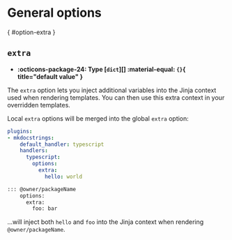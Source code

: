 # General options

[](){ #option-extra }
## `extra`

- **:octicons-package-24: Type [`dict`][] :material-equal: `{}`{ title="default value" }**

The `extra` option lets you inject additional variables into the Jinja context used when rendering templates. You can then use this extra context in your overridden templates.

Local `extra` options will be merged into the global `extra` option:

```yaml title="in mkdocs.yml (global configuration)"
plugins:
- mkdocstrings:
    default_handler: typescript
    handlers:
      typescript:
        options:
          extra:
            hello: world
```

```md title="in docs/some_page.md (local configuration)"
::: @owner/packageName
    options:
      extra:
        foo: bar
```

...will inject both `hello` and `foo` into the Jinja context when rendering `@owner/packageName`.
